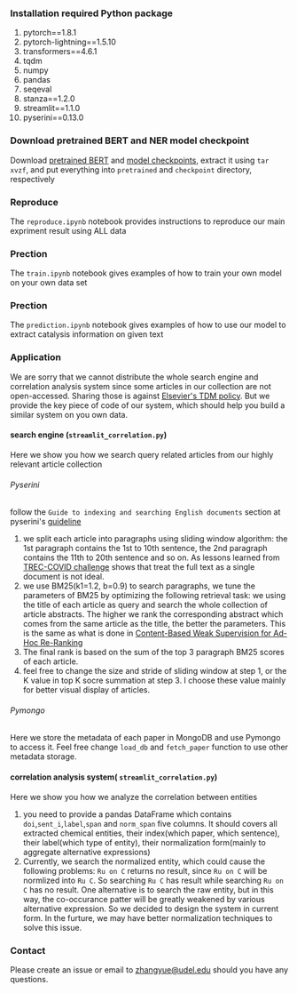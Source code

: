 
### Installation required Python package

1. pytorch==1.8.1
2. pytorch-lightning==1.5.10
2. transformers==4.6.1
3. tqdm
4. numpy
5. pandas
5. seqeval
6. stanza==1.2.0
7. streamlit==1.1.0
8. pyserini==0.13.0


### Download pretrained BERT and NER model checkpoint
Download [pretrained BERT](https://drive.google.com/file/d/1guDHCs6Y_ybORQJem5pEqHmtZ3ZlQrsc/view?usp=sharing) and [model checkpoints](https://drive.google.com/file/d/19yKMp0vEeKaaHXjWtnKgoml-NOx1h9LE/view?usp=sharing), extract it using `tar xvzf`, and put everything into `pretrained` and `checkpoint` directory, respectively

### Reproduce
The `reproduce.ipynb` notebook provides instructions to reproduce our main expriment result using ALL data

### Prection
The `train.ipynb` notebook gives examples of how to train your own model on your own data set

### Prection
The `prediction.ipynb`  notebook gives examples of how to use our model to extract catalysis information on given text

### Application
We are sorry that we cannot distribute the whole search engine and correlation analysis system since some articles in our collection are not open-accessed. Sharing those is against [Elsevier's TDM policy](https://www.elsevier.com/about/policies/text-and-data-mining/text-and-data-mining-faq). But we provide the key piece of code of our system, which should help you build a similar system on you own data.
#### search engine (`streamlit_correlation.py`)
Here we show you how we search query related articles from our highly relevant article collection
###### Pyserini
follow the `Guide to indexing and searching English documents` section at pyserini's [guideline](https://github.com/castorini/pyserini/#sparse-indexes)
1. we split each article into paragraphs using sliding window algorithm: the 1st paragraph contains the 1st to 10th sentence, the 2nd paragraph contains the 11th to 20th sentence and so on. As lessons learned from [TREC-COVID challenge](https://github.com/castorini/anserini/blob/master/docs/experiments-cord19.md) shows that treat the full text as a single document is not ideal.
2. we use BM25(k1=1.2, b=0.9) to search paragraphs, we tune the parameters of BM25 by optimizing the following retrieval task: we using the title of each article as query and search the whole collection of article abstracts. The higher we rank the corresponding abstract which comes from the same article as the title, the better the parameters. This is the same as what is done in [Content-Based Weak Supervision for Ad-Hoc Re-Ranking
](https://arxiv.org/abs/1707.00189)
3. The final rank is based on the sum of the top 3 paragraph BM25 scores of each article. 
4. feel free to change the size and stride of sliding window at step 1, or the K value in top K socre summation at step 3. I choose these value mainly for better visual display of articles.

###### Pymongo
Here we store the metadata of each paper in MongoDB and use Pymongo to access it. Feel free change `load_db` and `fetch_paper` function to use other metadata storage.

#### correlation analysis system( `streamlit_correlation.py`)
Here we show you how we analyze the correlation between entities
1. you need to provide a pandas DataFrame which contains `doi`,`sent_i`,`label`,`span` and `norm_span` five columns. It should covers all extracted chemical entities, their index(which paper, which sentence), their label(which type of entity), their normalization form(mainly to aggregate alternative expressions)
2. Currently, we search the normalized entity, which could cause the following problems: `Ru on C` returns no result, since `Ru on C` will be normlized into `Ru C`. So searching `Ru C` has result while searching `Ru on C` has no result. One alternative is to search the raw entity, but in this way, the co-occurance patter will be greatly weakened by various alternative expression. So we decided to design the system in current form. In the furture, we may have better normalization techniques to solve this issue. 

### Contact
Please create an issue or email to [zhangyue@udel.edu](mailto:zhangyue@udel.edu) should you have any questions.
